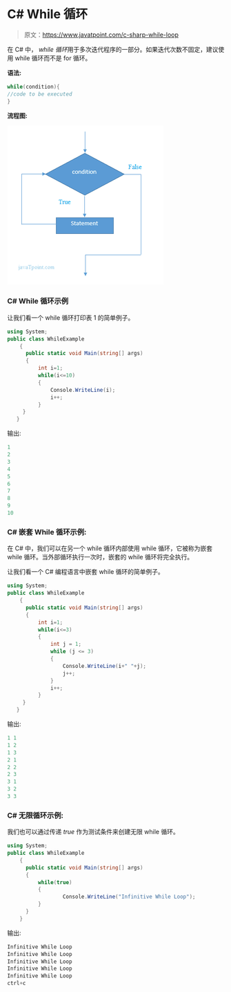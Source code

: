 # C# While 循环

> 原文：<https://www.javatpoint.com/c-sharp-while-loop>

在 C# 中， *while 循环*用于多次迭代程序的一部分。如果迭代次数不固定，建议使用 while 循环而不是 for 循环。

**语法:**

```cs
while(condition){
//code to be executed
}

```

**流程图:**

![flowchart of C# while loop](img/9b819449e9d1704cc25c1b88ea329571.png)

### C# While 循环示例

让我们看一个 while 循环打印表 1 的简单例子。

```cs
using System;
public class WhileExample
    {
      public static void Main(string[] args)
      {
          int i=1;  
          while(i<=10) 
          {
              Console.WriteLine(i);
              i++;
          }  
     }
   }

```

输出:

```cs
1
2
3
4
5
6
7
8
9
10

```

### C# 嵌套 While 循环示例:

在 C# 中，我们可以在另一个 while 循环内部使用 while 循环，它被称为嵌套 while 循环。当外部循环执行一次时，嵌套的 while 循环将完全执行。

让我们看一个 C# 编程语言中嵌套 while 循环的简单例子。

```cs
using System;
public class WhileExample
    {
      public static void Main(string[] args)
      {
          int i=1;  
          while(i<=3) 
          {
              int j = 1;
              while (j <= 3)
              {
                  Console.WriteLine(i+" "+j);
                  j++;
              }
              i++;
          }  
     }
   }

```

输出:

```cs
1 1
1 2
1 3
2 1
2 2 
2 3
3 1
3 2
3 3

```

### C# 无限循环示例:

我们也可以通过传递 *true* 作为测试条件来创建无限 while 循环。

```cs
using System;
public class WhileExample
    {
      public static void Main(string[] args)
      {
          while(true)
          {
                  Console.WriteLine("Infinitive While Loop");
          }  
      }
    }

```

输出:

```cs
Infinitive While Loop 
Infinitive While Loop
Infinitive While Loop
Infinitive While Loop
Infinitive While Loop
ctrl+c

```